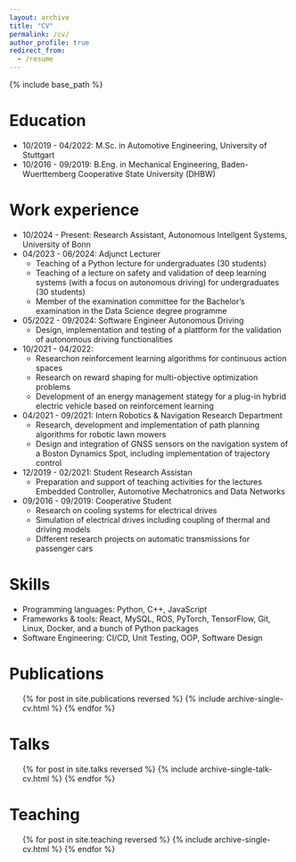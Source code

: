 ```yaml
---
layout: archive
title: "CV"
permalink: /cv/
author_profile: true
redirect_from:
  - /resume
---
```


{% include base_path %}

Education
======
* 10/2019 - 04/2022: M.Sc. in Automotive Engineering, University of Stuttgart
* 10/2016 - 09/2019: B.Eng. in Mechanical Engineering, Baden-Wuerttemberg Cooperative State University (DHBW)

Work experience
======
* 10/2024 - Present: Research Assistant, Autonomous Intellgent Systems, University of Bonn
* 04/2023 - 06/2024: Adjunct Lecturer
  * Teaching of a Python lecture for undergraduates (30 students)
  * Teaching of a lecture on safety and validation of deep learning systems (with a focus on autonomous driving) for undergraduates (30 students)
  * Member of the examination committee for the Bachelor’s examination in the Data Science degree programme
* 05/2022 - 09/2024: Software Engineer Autonomous Driving
  * Design, implementation and testing of a plattform for the validation of autonomous driving functionalities
* 10/2021 - 04/2022: 
  * Researchon reinforcement learning algorithms for continuous action spaces
  * Research on reward shaping for multi-objective optimization problems
  * Development of an energy management stategy for a plug-in hybrid electric vehicle based on reinforcement learning
* 04/2021 - 09/2021: Intern Robotics & Navigation Research Department
  * Research, development and implementation of path planning algorithms for robotic lawn mowers
  * Design and integration of GNSS sensors on the navigation system of a Boston Dynamics Spot, including implementation of trajectory control
* 12/2019 - 02/2021: Student Research Assistan
  * Preparation and support of teaching activities for the lectures Embedded Controller, Automotive Mechatronics and Data Networks
* 09/2016 - 09/2019: Cooperative Student
  * Research on cooling systems for electrical drives
  * Simulation of electrical drives including coupling of thermal and driving models
  * Different research projects on automatic transmissions for passenger cars
  
Skills
======
* Programming languages: Python, C++, JavaScript 
* Frameworks & tools: React, MySQL, ROS, PyTorch, TensorFlow, Git, Linux, Docker, and a bunch of Python packages
* Software Engineering: CI/CD, Unit Testing, OOP, Software Design

Publications
======
  <ul>{% for post in site.publications reversed %}
    {% include archive-single-cv.html %}
  {% endfor %}</ul>
  
Talks
======
  <ul>{% for post in site.talks reversed %}
    {% include archive-single-talk-cv.html  %}
  {% endfor %}</ul>
  
Teaching
======
  <ul>{% for post in site.teaching reversed %}
    {% include archive-single-cv.html %}
  {% endfor %}</ul>
  
